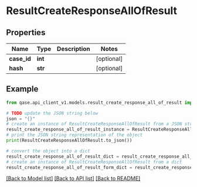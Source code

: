 # ResultCreateResponseAllOfResult


## Properties

Name | Type | Description | Notes
------------ | ------------- | ------------- | -------------
**case_id** | **int** |  | [optional] 
**hash** | **str** |  | [optional] 

## Example

```python
from qase.api_client_v1.models.result_create_response_all_of_result import ResultCreateResponseAllOfResult

# TODO update the JSON string below
json = "{}"
# create an instance of ResultCreateResponseAllOfResult from a JSON string
result_create_response_all_of_result_instance = ResultCreateResponseAllOfResult.from_json(json)
# print the JSON string representation of the object
print(ResultCreateResponseAllOfResult.to_json())

# convert the object into a dict
result_create_response_all_of_result_dict = result_create_response_all_of_result_instance.to_dict()
# create an instance of ResultCreateResponseAllOfResult from a dict
result_create_response_all_of_result_form_dict = result_create_response_all_of_result.from_dict(result_create_response_all_of_result_dict)
```
[[Back to Model list]](../README.md#documentation-for-models) [[Back to API list]](../README.md#documentation-for-api-endpoints) [[Back to README]](../README.md)


